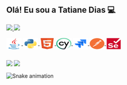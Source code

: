 ## Olá! Eu sou a Tatiane Dias 💻


<div>
  <a href="https://github.com/taatidias">
  <img height=180cm src="https://github-readme-stats.vercel.app/api?username=taatidias&show_icons=true&theme=dracula&include_all_comits=true&counts_private=true"/>
  <img height=180cm src="https://github-readme-stats.vercel.app/api/top-langs/?username=taatidias&layout=compact&langs_count=16&theme=dracula"/>
</div>

<div style="display: inline_block"><br>
  <img align="center" alt="Tati-Java" height="30" width="40" src="https://raw.githubusercontent.com/devicons/devicon/master/icons/java/java-original.svg">
  <img align="center" alt="Tati-Python" height="30" width="40" src="https://raw.githubusercontent.com/devicons/devicon/master/icons/python/python-original.svg">
  <img align="center" alt="Tati-HTML" height="30" width="40" src="https://raw.githubusercontent.com/devicons/devicon/master/icons/html5/html5-original.svg">
  <img align="center" alt="Tati-Cypress" height="30" width="40" src="https://raw.githubusercontent.com/devicons/devicon/master/icons/cypressio/cypressio-original.svg">
  <img align="center" alt="Tati-Jira" height="30" width="40" src="https://raw.githubusercontent.com/devicons/devicon/master/icons/jira/jira-original.svg">
  <img align="center" alt="Tati-Postman" height="30" width="40" src="https://raw.githubusercontent.com/devicons/devicon/master/icons/postman/postman-original.svg">
  <img align="center" alt="Tati-Selenium" height="30" width="40" src="https://raw.githubusercontent.com/devicons/devicon/master/icons/selenium/selenium-original.svg">
</div>

##

<div>
   <a href="https://www.linkedin.com/in/tatiane-gomes-01b939222" target="_blank"><img src="https://img.shields.io/badge/-LinkedIn-%230077B5?style=for-the-badge&logo=linkedin&logoColor=white" target="_blank"></a>
   <a href = "mailto:tati.diaas.g@gmail.com"><img src="https://img.shields.io/badge/Gmail-D14836?style=for-the-badge&logo=gmail&logoColor=white" target="_blank"></a>
</div>

![Snake animation](https://github.com/taatidias/blob/output/github-contribution-grid-snake.svg)

